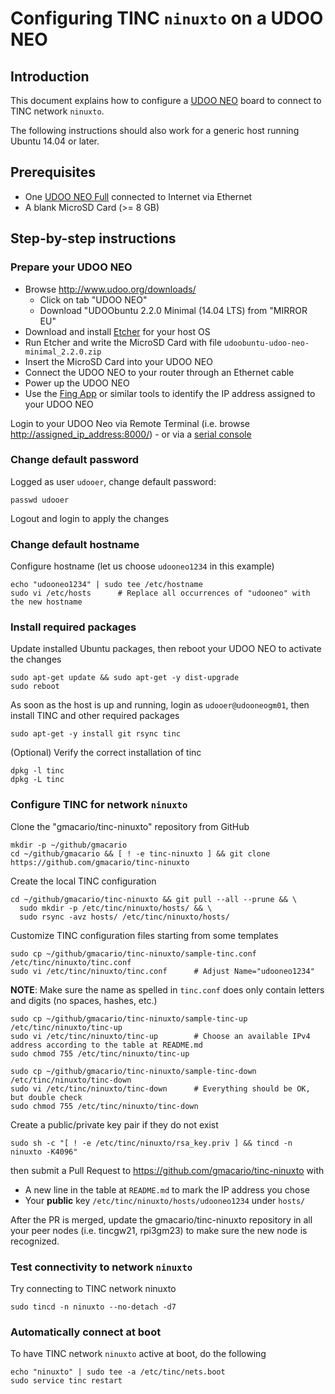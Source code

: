 # Configuring TINC `ninuxto` on a UDOO NEO

## Introduction

This document explains how to configure a [UDOO NEO](http://www.udoo.org/udoo-neo/) board to connect to TINC network `ninuxto`.

The following instructions should also work for a generic host running Ubuntu 14.04 or later.

## Prerequisites

* One [UDOO NEO Full](http://www.udoo.org/udoo-neo/) connected to Internet via Ethernet
* A blank MicroSD Card  (>= 8 GB)

## Step-by-step instructions

### Prepare your UDOO NEO

* Browse <http://www.udoo.org/downloads/>
  - Click on tab "UDOO NEO"
  - Download "UDOObuntu 2.2.0 Minimal (14.04 LTS) from "MIRROR EU"
* Download and install [Etcher](https://etcher.io/) for your host OS
* Run Etcher and write the MicroSD Card with file `udoobuntu-udoo-neo-minimal_2.2.0.zip`
* Insert the MicroSD Card into your UDOO NEO
* Connect the UDOO NEO to your router through an Ethernet cable
* Power up the UDOO NEO
* Use the [Fing App](https://www.fing.io/) or similar tools to identify the IP address assigned to your UDOO NEO

Login to your UDOO Neo via Remote Terminal (i.e. browse <http://assigned_ip_address:8000/>) - or via a [serial console](http://gmacario.github.io/howto/udoo/neo/embedded/software/development/2015/11/08/connecting-to-udoo-neo-serial-console.html)

### Change default password

Logged as user `udooer`, change default password:

```
passwd udooer
```

Logout and login to apply the changes

### Change default hostname 

Configure hostname (let us choose `udooneo1234` in this example)

```
echo "udooneo1234" | sudo tee /etc/hostname
sudo vi /etc/hosts      # Replace all occurrences of "udooneo" with the new hostname
```

### Install required packages

Update installed Ubuntu packages, then reboot your UDOO NEO to activate the changes

```
sudo apt-get update && sudo apt-get -y dist-upgrade
sudo reboot
```

As soon as the host is up and running, login as `udooer@udooneogm01`, then install TINC and other required packages

```
sudo apt-get -y install git rsync tinc
```

(Optional) Verify the correct installation of tinc

```
dpkg -l tinc
dpkg -L tinc
```

### Configure TINC for network `ninuxto`

Clone the "gmacario/tinc-ninuxto" repository from GitHub

```
mkdir -p ~/github/gmacario
cd ~/github/gmacario && [ ! -e tinc-ninuxto ] && git clone https://github.com/gmacario/tinc-ninuxto
```

Create the local TINC configuration

```
cd ~/github/gmacario/tinc-ninuxto && git pull --all --prune && \
  sudo mkdir -p /etc/tinc/ninuxto/hosts/ && \
  sudo rsync -avz hosts/ /etc/tinc/ninuxto/hosts/
```

Customize TINC configuration files starting from some templates

```
sudo cp ~/github/gmacario/tinc-ninuxto/sample-tinc.conf /etc/tinc/ninuxto/tinc.conf
sudo vi /etc/tinc/ninuxto/tinc.conf      # Adjust Name="udooneo1234"
```

**NOTE**: Make sure the name as spelled in `tinc.conf` does only contain letters and digits (no spaces, hashes, etc.)

```
sudo cp ~/github/gmacario/tinc-ninuxto/sample-tinc-up /etc/tinc/ninuxto/tinc-up
sudo vi /etc/tinc/ninuxto/tinc-up        # Choose an available IPv4 address according to the table at README.md
sudo chmod 755 /etc/tinc/ninuxto/tinc-up
```

```
sudo cp ~/github/gmacario/tinc-ninuxto/sample-tinc-down /etc/tinc/ninuxto/tinc-down
sudo vi /etc/tinc/ninuxto/tinc-down      # Everything should be OK, but double check
sudo chmod 755 /etc/tinc/ninuxto/tinc-down
```

Create a public/private key pair if they do not exist

```
sudo sh -c "[ ! -e /etc/tinc/ninuxto/rsa_key.priv ] && tincd -n ninuxto -K4096"
```

then submit a Pull Request to <https://github.com/gmacario/tinc-ninuxto> with

* A new line in the table at `README.md` to mark the IP address you chose
* Your **public** key `/etc/tinc/ninuxto/hosts/udooneo1234` under `hosts/`

After the PR is merged, update the gmacario/tinc-ninuxto repository in all your peer nodes (i.e. tincgw21, rpi3gm23) to make sure the new node is recognized.

### Test connectivity to network `ninuxto`

Try connecting to TINC network ninuxto

```
sudo tincd -n ninuxto --no-detach -d7
```

### Automatically connect at boot

To have TINC network `ninuxto` active at boot, do the following

```
echo "ninuxto" | sudo tee -a /etc/tinc/nets.boot
sudo service tinc restart
```

<!-- EOF -->
